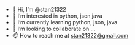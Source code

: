 - 👋 Hi, I’m @stan21322
- 👀 I’m interested in python, json java
- 🌱 I’m currently learning python, json, java
- 💞️ I’m looking to collaborate on ...
- 📫 How to reach me at stan21322@gmail.com

<!---
stan21322/stan21322 is a ✨ special ✨ repository because its `README.md` (this file) appears on your GitHub profile.
You can click the Preview link to take a look at your changes.
--->
